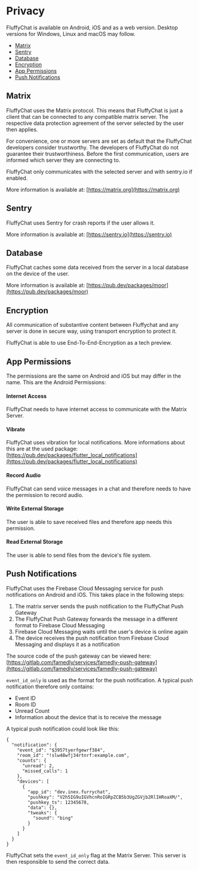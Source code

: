# Privacy

FluffyChat is available on Android, iOS and as a web version. Desktop versions for Windows, Linux and macOS may follow.

*   [Matrix](#1)
*   [Sentry](#2)
*   [Database](#3)
*   [Encryption](#4)
*   [App Permissions](#5)
*   [Push Notifications](#6)

## Matrix<a id="1"/>
FluffyChat uses the Matrix protocol. This means that FluffyChat is just a client that can be connected to any compatible matrix server. The respective data protection agreement of the server selected by the user then applies.

For convenience, one or more servers are set as default that the FluffyChat developers consider trustworthy. The developers of FluffyChat do not guarantee their trustworthiness. Before the first communication, users are informed which server they are connecting to.

FluffyChat only communicates with the selected server and with sentry.io if enabled.

More information is available at: [https://matrix.org](https://matrix.org)

## Sentry<a id="2"/>
FluffyChat uses Sentry for crash reports if the user allows it.

More information is available at: [https://sentry.io](https://sentry.io)

## Database<a id="3"/>
FluffyChat caches some data received from the server in a local database on the device of the user.

More information is available at: [https://pub.dev/packages/moor](https://pub.dev/packages/moor)

## Encryption<a id="4"/>
All communication of substantive content between Fluffychat and any server is done in secure way, using transport encryption to protect it.

FluffyChat is able to use End-To-End-Encryption as a tech preview.

## App Permissions<a id="5"/>

The permissions are the same on Android and iOS but may differ in the name. This are the Android Permissions:

#### Internet Access
FluffyChat needs to have internet access to communicate with the Matrix Server.

#### Vibrate
FluffyChat uses vibration for local notifications. More informations about this are at the used package:
[https://pub.dev/packages/flutter_local_notifications](https://pub.dev/packages/flutter_local_notifications)

#### Record Audio
FluffyChat can send voice messages in a chat and therefore needs to have the permission to record audio.

#### Write External Storage
The user is able to save received files and therefore app needs this permission.

#### Read External Storage
The user is able to send files from the device's file system.

## Push Notifications<a id="6"/>
FluffyChat uses the Firebase Cloud Messaging service for push notifications on Android and iOS. This takes place in the following steps:
1. The matrix server sends the push notification to the FluffyChat Push Gateway
2. The FluffyChat Push Gateway forwards the message in a different format to Firebase Cloud Messaging
3. Firebase Cloud Messaging waits until the user's device is online again
4. The device receives the push notification from Firebase Cloud Messaging and displays it as a notification

The source code of the push gateway can be viewed here:
[https://gitlab.com/famedly/services/famedly-push-gateway](https://gitlab.com/famedly/services/famedly-push-gateway)

`event_id_only` is used as the format for the push notification. A typical push notification therefore only contains:
- Event ID
- Room ID
- Unread Count
- Information about the device that is to receive the message

A typical push notification could look like this:
```
{
  "notification": {
    "event_id": "$3957tyerfgewrf384",
    "room_id": "!slw48wfj34rtnrf:example.com",
    "counts": {
      "unread": 2,
      "missed_calls": 1
    },
    "devices": [
      {
        "app_id": "dev.inex.furrychat",
        "pushkey": "V2h5IG9uIGVhcnRoIGRpZCB5b3UgZGVjb2RlIHRoaXM/",
        "pushkey_ts": 12345678,
        "data": {},
        "tweaks": {
          "sound": "bing"
        }
      }
    ]
  }
}
```

FluffyChat sets the `event_id_only` flag at the Matrix Server. This server is then responsible to send the correct data.

